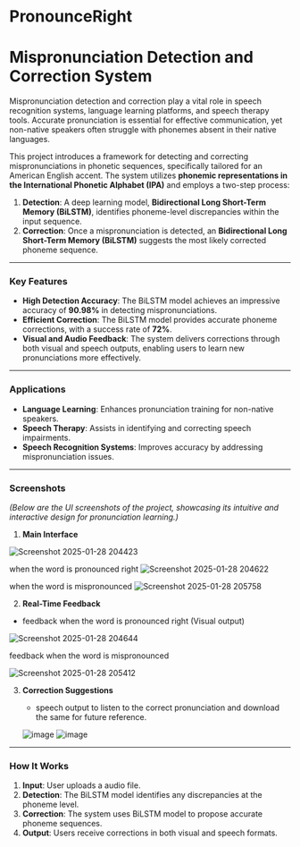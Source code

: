 # PronounceRight
# Mispronunciation Detection and Correction System

Mispronunciation detection and correction play a vital role in speech recognition systems, language learning platforms, and speech therapy tools. Accurate pronunciation is essential for effective communication, yet non-native speakers often struggle with phonemes absent in their native languages.  

This project introduces a framework for detecting and correcting mispronunciations in phonetic sequences, specifically tailored for an American English accent. The system utilizes **phonemic representations in the International Phonetic Alphabet (IPA)** and employs a two-step process:

1. **Detection**: A deep learning model, **Bidirectional Long Short-Term Memory (BiLSTM)**, identifies phoneme-level discrepancies within the input sequence.  
2. **Correction**: Once a mispronunciation is detected, an **Bidirectional Long Short-Term Memory (BiLSTM)** suggests the most likely corrected phoneme sequence.  

---

### **Key Features**
- **High Detection Accuracy**: The BiLSTM model achieves an impressive accuracy of **90.98%** in detecting mispronunciations.  
- **Efficient Correction**: The  BiLSTM model provides accurate phoneme corrections, with a success rate of **72%**.  
- **Visual and Audio Feedback**: The system delivers corrections through both visual and speech outputs, enabling users to learn new pronunciations more effectively.  

---

### **Applications**
- **Language Learning**: Enhances pronunciation training for non-native speakers.  
- **Speech Therapy**: Assists in identifying and correcting speech impairments.  
- **Speech Recognition Systems**: Improves accuracy by addressing mispronunciation issues.

---

### **Screenshots**
*(Below are the UI screenshots of the project, showcasing its intuitive and interactive design for pronunciation learning.)*

1. **Main Interface**
   
  ![Screenshot 2025-01-28 204423](https://github.com/user-attachments/assets/46b04c7b-e9a0-4962-87e2-79a10e8fbb75)

   when the word is pronounced right 
![Screenshot 2025-01-28 204622](https://github.com/user-attachments/assets/2da717be-fb95-40e3-a143-2f0ea05efc76)


   when the word is mispronounced
  ![Screenshot 2025-01-28 205758](https://github.com/user-attachments/assets/d3baf5f5-ec94-47dc-8b15-3ca6094ab466)


  



2. **Real-Time Feedback**
  * feedback when the word is pronounced right (Visual output)
    
  ![Screenshot 2025-01-28 204644](https://github.com/user-attachments/assets/f215d8c7-3e18-4e19-998e-4a88851b1860)


   feedback when the word is mispronounced
   
 ![Screenshot 2025-01-28 205412](https://github.com/user-attachments/assets/ca59a321-ea79-472d-9644-b2ffd666b940)




3. **Correction Suggestions**
   
    * speech output to listen to the correct pronunciation and download the same for future reference. 
   
   ![image](https://github.com/user-attachments/assets/84e7bf88-6f73-4d02-80ce-d78451cdc233)
   ![image](https://github.com/user-attachments/assets/b4f9f9f3-686b-4324-8c3c-6a2c12bc5e66)


   


---

### **How It Works**
1. **Input**: User uploads a audio file.  
2. **Detection**: The BiLSTM model identifies any discrepancies at the phoneme level.  
3. **Correction**: The system uses  BiLSTM model to propose accurate phoneme sequences.  
4. **Output**: Users receive corrections in both visual and speech formats.





